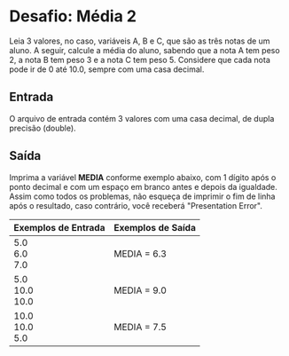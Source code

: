 # Desafio: Média 2

Leia 3 valores, no caso, variáveis A, B e C, que são as três notas de um aluno. A seguir, calcule a média do aluno, sabendo que a nota A tem peso 2, a nota B tem peso 3 e a nota C tem peso 5. Considere que cada nota pode ir de 0 até 10.0, sempre com uma casa decimal.

## Entrada

O arquivo de entrada contém 3 valores com uma casa decimal, de dupla precisão (double).

## Saída

Imprima a variável **MEDIA** conforme exemplo abaixo, com 1 dígito após o ponto decimal e com um espaço em branco antes e depois da igualdade. Assim como todos os problemas, não esqueça de imprimir o fim de linha após o resultado, caso contrário, você receberá "Presentation Error".

 

| Exemplos de Entrada       | Exemplos de Saída |
| ------------------------- | ----------------- |
| 5.0 <br />6.0 <br />7.0   | MEDIA = 6.3       |
| 5.0 <br />10.0 <br />10.0 | MEDIA = 9.0       |
| 10.0 <br />10.0 <br />5.0 | MEDIA = 7.5       |